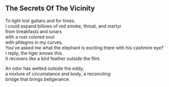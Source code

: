 The Secrets Of The Vicinity
---------------------------
To light lost guitars and for times.  
I could expand billows of red smoke, throat, and martyr  
from breakfasts and lunars  
with a rust colored soul  
with phlegms in my curves.  
You've asked me what the elephant is exciting there with his cashmire eye?  
I reply, the tiger knows this.  
It recovers like a bird feather outside the flint.  
  
An odor has wetted outside the eddy,  
a mixture of circumstance and body, a reconciling  
bridge that brings beligerance.  
